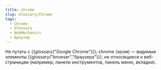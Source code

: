 ```yaml
---
title: chrome
slug: Glossary/Chrome
tags:
  - Chrome
  - Glossary
  - WebMechanics
  - Браузер
---
```


Не путать с {{glossary("Google Chrome")}}; chrome (хром) — видимые элементы {{glossary("browser","браузера")}}, не относящиеся к веб-страницам (например, панели инструментов, панель меню, вкладки).
